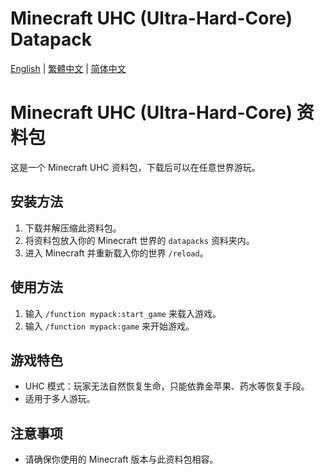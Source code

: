 # Minecraft UHC (Ultra-Hard-Core) Datapack

[English](README.md) | [繁體中文](README_ZH.md) | [简体中文](README_ZH.md)

# Minecraft UHC (Ultra-Hard-Core) 资料包

这是一个 Minecraft UHC 资料包，下载后可以在任意世界游玩。

## 安装方法

1. 下载并解压缩此资料包。
2. 将资料包放入你的 Minecraft 世界的 `datapacks` 资料夹内。
3. 进入 Minecraft 并重新载入你的世界 `/reload`。

## 使用方法

1. 输入 `/function mypack:start_game` 来载入游戏。
2. 输入 `/function mypack:game` 来开始游戏。

## 游戏特色

- UHC 模式：玩家无法自然恢复生命，只能依靠金苹果、药水等恢复手段。
- 适用于多人游玩。

## 注意事项

- 请确保你使用的 Minecraft 版本与此资料包相容。
<!-- Chinese content end -->
